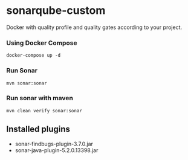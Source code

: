 # sonarqube-custom

Docker with quality profile and quality gates according to your project.

### Using Docker Compose
`docker-compose up -d`

### Run Sonar
`mvn sonar:sonar` 

### Run sonar with maven
`mvn clean verify sonar:sonar`

## Installed plugins
* sonar-findbugs-plugin-3.7.0.jar
* sonar-java-plugin-5.2.0.13398.jar

